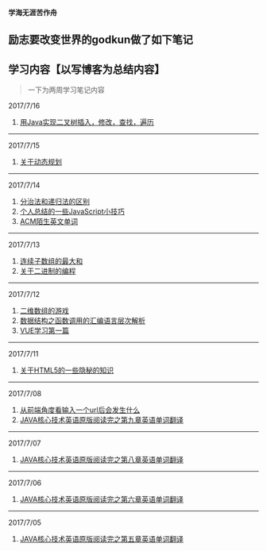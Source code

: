 **学海无涯苦作舟**
## 励志要改变世界的godkun做了如下笔记

## 学习内容【以写博客为总结内容】

> 一下为两周学习笔记内容

 2017/7/16
1. [用Java实现二叉树插入，修改，查找，遍历](http://godkun.me/2017/07/16/%E7%94%A8Java%E5%AE%9E%E7%8E%B0%E4%BA%8C%E5%8F%89%E6%90%9C%E7%B4%A2%E6%A0%91/)
 ----
 2017/7/15
1. [关于动态规划](http://godkun.me/2017/07/15/%E5%85%B3%E4%BA%8E%E5%8A%A8%E6%80%81%E8%A7%84%E5%88%92/)

 ----
  2017/7/14
1. [分治法和递归法的区别](http://godkun.me/2017/07/14/%E5%88%86%E6%B2%BB%E6%B3%95%E5%92%8C%E9%80%92%E5%BD%92%E6%B3%95%E7%9A%84%E5%8C%BA%E5%88%AB/)
2. [个人总结的一些JavaScript小技巧](http://godkun.me/2017/07/14/%E4%B8%AA%E4%BA%BA%E6%80%BB%E7%BB%93%E7%9A%84%E4%B8%80%E4%BA%9BJavaScript%E5%B0%8F%E6%8A%80%E5%B7%A7/)
3. [ACM陌生英文单词](http://godkun.me/2017/07/14/ACM%E9%99%8C%E7%94%9F%E8%8B%B1%E6%96%87%E5%8D%95%E8%AF%8D/)

------
  2017/7/13
1. [连续子数组的最大和](http://godkun.me/2017/07/13/%E8%BF%9E%E7%BB%AD%E6%95%B0%E7%BB%84%E7%9A%84%E6%9C%80%E5%A4%A7%E5%92%8C/)
2. [关于二进制的编程](http://godkun.me/2017/07/13/%E5%85%B3%E4%BA%8E%E4%BA%8C%E8%BF%9B%E5%88%B6%E7%9A%84%E7%BC%96%E7%A8%8B/)


------
  2017/7/12
1. [二维数组的游戏](http://godkun.me/2017/07/12/%E4%BA%8C%E7%BB%B4%E6%95%B0%E7%BB%84%E7%9A%84%E6%B8%B8%E6%88%8F/)
2. [数据结构之函数调用的汇编语言层次解析](http://godkun.me/2017/07/12/%E6%95%B0%E6%8D%AE%E7%BB%93%E6%9E%84%E4%B9%8B%E5%87%BD%E6%95%B0%E8%B0%83%E7%94%A8%E7%9A%84%E6%B1%87%E7%BC%96%E8%AF%AD%E8%A8%80%E5%B1%82%E6%AC%A1%E8%A7%A3%E6%9E%90/)
3. [VUE学习第一篇](http://godkun.me/2017/07/12/VUE%E5%AD%A6%E4%B9%A0%E7%AC%AC%E4%B8%80%E7%AF%87/)

------
  2017/7/11
1. [关于HTML5的一些隐秘的知识](http://godkun.me/2017/07/11/%E5%85%B3%E4%BA%8EHTML5%E7%9A%84%E4%B8%80%E4%BA%9B%E9%9A%90%E7%A7%98%E7%9A%84%E7%9F%A5%E8%AF%86/)

------

  2017/7/08
1. [从前端角度看输入一个url后会发生什么](http://godkun.me/2017/07/08/%E4%BB%8E%E5%89%8D%E7%AB%AF%E8%A7%92%E5%BA%A6%E7%9C%8B%E8%BE%93%E5%85%A5%E4%B8%80%E4%B8%AAurl%E5%90%8E%E4%BC%9A%E5%8F%91%E7%94%9F%E4%BB%80%E4%B9%88/)
2. [JAVA核心技术英语原版阅读完之第九章英语单词翻译](http://godkun.me/2017/07/08/JAVA%E6%A0%B8%E5%BF%83%E6%8A%80%E6%9C%AF%E8%8B%B1%E8%AF%AD%E5%8E%9F%E7%89%88%E9%98%85%E8%AF%BB%E5%AE%8C%E4%B9%8B%E7%AC%AC%E4%B9%9D%E7%AB%A0%E8%8B%B1%E8%AF%AD%E5%8D%95%E8%AF%8D%E7%BF%BB%E8%AF%91/)

-------

  2017/7/07
1. [JAVA核心技术英语原版阅读完之第八章英语单词翻译](http://godkun.me/2017/07/07/JAVA%E6%A0%B8%E5%BF%83%E6%8A%80%E6%9C%AF%E8%8B%B1%E8%AF%AD%E5%8E%9F%E7%89%88%E9%98%85%E8%AF%BB%E5%AE%8C%E4%B9%8B%E7%AC%AC%E5%85%AB%E7%AB%A0%E8%8B%B1%E8%AF%AD%E5%8D%95%E8%AF%8D%E7%BF%BB%E8%AF%91/)

-----

  2017/7/06
1. [JAVA核心技术英语原版阅读完之第六章英语单词翻译](http://godkun.me/2017/07/06/JAVA%E6%A0%B8%E5%BF%83%E6%8A%80%E6%9C%AF%E8%8B%B1%E8%AF%AD%E5%8E%9F%E7%89%88%E9%98%85%E8%AF%BB%E5%AE%8C%E4%B9%8B%E7%AC%AC%E5%85%AD%E7%AB%A0%E8%8B%B1%E8%AF%AD%E5%8D%95%E8%AF%8D%E7%BF%BB%E8%AF%91/)

-----
  2017/7/05
1. [JAVA核心技术英语原版阅读完之第五章英语单词翻译](http://godkun.me/2017/07/05/JAVA%E6%A0%B8%E5%BF%83%E6%8A%80%E6%9C%AF%E8%8B%B1%E8%AF%AD%E5%8E%9F%E7%89%88%E9%98%85%E8%AF%BB%E5%AE%8C%E4%B9%8B%E7%AC%AC%E4%BA%94%E7%AB%A0%E8%8B%B1%E8%AF%AD%E5%8D%95%E8%AF%8D%E7%BF%BB%E8%AF%91/)

